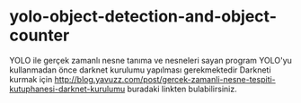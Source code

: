 # yolo-object-detection-and-object-counter
YOLO ile gerçek zamanlı nesne tanıma ve nesneleri sayan program
YOLO'yu kullanmadan önce darknet kurulumu yapılması gerekmektedir
Darkneti kurmak için http://blog.yavuzz.com/post/gercek-zamanli-nesne-tespiti-kutuphanesi-darknet-kurulumu buradaki linkten bulabilirsiniz.
